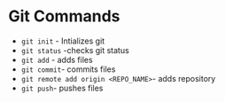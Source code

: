 # Git Commands

* `git init`  - Intializes git
* `git status` -checks git status
* `git add`   - adds files
* `git commit`- commits files
*  `git remote add origin <REPO_NAME>`- adds repository
* `git push`- pushes files 